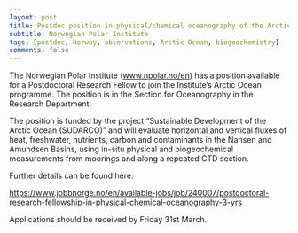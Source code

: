 ```yaml
---
layout: post
title: Postdoc position in physical/chemical oceanography of the Arctic Ocean (Tromso, Norway)
subtitle: Norwegian Polar Institute
tags: [postdoc, Norway, observations, Arctic Ocean, biogeochemistry]
comments: false
---
```

The Norwegian Polar Institute (www.npolar.no/en) has a position available for a Postdoctoral Research Fellow to join the Institute’s Arctic Ocean programme. The position is in the Section for Oceanography in the Research Department.  

The position is funded by the project “Sustainable Development of the Arctic Ocean (SUDARCO)” and will evaluate horizontal and vertical fluxes of heat, freshwater, nutrients, carbon and contaminants in the Nansen and Amundsen Basins, using in-situ physical and biogeochemical measurements from moorings and along a repeated CTD section. 

Further details can be found here: 

https://www.jobbnorge.no/en/available-jobs/job/240007/postdoctoral-research-fellowship-in-physical-chemical-oceanography-3-yrs 

Applications should be received by Friday 31st March. 
